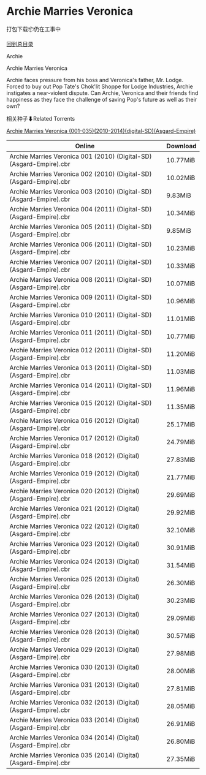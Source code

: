 # Archie Marries Veronica

打包下载📦仍在工事中

[回到总目录](/Catalogs.md)

Archie

Archie Marries Veronica

Archie faces pressure from his boss and Veronica's father, Mr. Lodge. Forced to buy out Pop Tate's Chok'lit Shoppe for Lodge Industries, Archie instigates a near-violent dispute. Can Archie, Veronica and their friends find happiness as they face the challenge of saving Pop's future as well as their own?





相关种子⬇Related Torrents

[Archie Marries Veronica (001-035)(2010-2014)(digital-SD)(Asgard-Empire)](https://github.com/alicewish/markdown/blob/master/torrent/Archie-Marries-Veronica--001-035--2010-2014--digital-SD--Asgard-Empire.md)

Online | Download
--- | ---
Archie Marries Veronica 001 (2010) (Digital-SD) (Asgard-Empire).cbr | 10.77MiB
Archie Marries Veronica 002 (2010) (Digital-SD) (Asgard-Empire).cbr | 10.02MiB
Archie Marries Veronica 003 (2010) (Digital-SD) (Asgard-Empire).cbr | 9.83MiB
Archie Marries Veronica 004 (2011) (Digital-SD) (Asgard-Empire).cbr | 10.34MiB
Archie Marries Veronica 005 (2011) (Digital-SD) (Asgard-Empire).cbr | 9.85MiB
Archie Marries Veronica 006 (2011) (Digital-SD) (Asgard-Empire).cbr | 10.23MiB
Archie Marries Veronica 007 (2011) (Digital-SD) (Asgard-Empire).cbr | 10.33MiB
Archie Marries Veronica 008 (2011) (Digital-SD) (Asgard-Empire).cbr | 10.07MiB
Archie Marries Veronica 009 (2011) (Digital-SD) (Asgard-Empire).cbr | 10.96MiB
Archie Marries Veronica 010 (2011) (Digital-SD) (Asgard-Empire).cbr | 11.01MiB
Archie Marries Veronica 011 (2011) (Digital-SD) (Asgard-Empire).cbr | 10.77MiB
Archie Marries Veronica 012 (2011) (Digital-SD) (Asgard-Empire).cbr | 11.20MiB
Archie Marries Veronica 013 (2011) (Digital-SD) (Asgard-Empire).cbr | 11.03MiB
Archie Marries Veronica 014 (2011) (Digital-SD) (Asgard-Empire).cbr | 11.96MiB
Archie Marries Veronica 015 (2012) (Digital-SD) (Asgard-Empire).cbr | 11.35MiB
Archie Marries Veronica 016 (2012) (Digital) (Asgard-Empire).cbr | 25.17MiB
Archie Marries Veronica 017 (2012) (Digital) (Asgard-Empire).cbr | 24.79MiB
Archie Marries Veronica 018 (2012) (Digital) (Asgard-Empire).cbr | 27.83MiB
Archie Marries Veronica 019 (2012) (Digital) (Asgard-Empire).cbr | 21.77MiB
Archie Marries Veronica 020 (2012) (Digital) (Asgard-Empire).cbr | 29.69MiB
Archie Marries Veronica 021 (2012) (Digital) (Asgard-Empire).cbr | 29.92MiB
Archie Marries Veronica 022 (2012) (Digital) (Asgard-Empire).cbr | 32.10MiB
Archie Marries Veronica 023 (2012) (Digital) (Asgard-Empire).cbr | 30.91MiB
Archie Marries Veronica 024 (2013) (Digital) (Asgard-Empire).cbr | 31.54MiB
Archie Marries Veronica 025 (2013) (Digital) (Asgard-Empire).cbr | 26.30MiB
Archie Marries Veronica 026 (2013) (Digital) (Asgard-Empire).cbr | 30.23MiB
Archie Marries Veronica 027 (2013) (Digital) (Asgard-Empire).cbr | 29.09MiB
Archie Marries Veronica 028 (2013) (Digital) (Asgard-Empire).cbr | 30.57MiB
Archie Marries Veronica 029 (2013) (Digital) (Asgard-Empire).cbr | 27.98MiB
Archie Marries Veronica 030 (2013) (Digital) (Asgard-Empire).cbr | 28.00MiB
Archie Marries Veronica 031 (2013) (Digital) (Asgard-Empire).cbr | 27.81MiB
Archie Marries Veronica 032 (2013) (Digital) (Asgard-Empire).cbr | 28.05MiB
Archie Marries Veronica 033 (2014) (Digital) (Asgard-Empire).cbr | 26.91MiB
Archie Marries Veronica 034 (2014) (Digital) (Asgard-Empire).cbr | 26.80MiB
Archie Marries Veronica 035 (2014) (Digital) (Asgard-Empire).cbr | 27.35MiB
